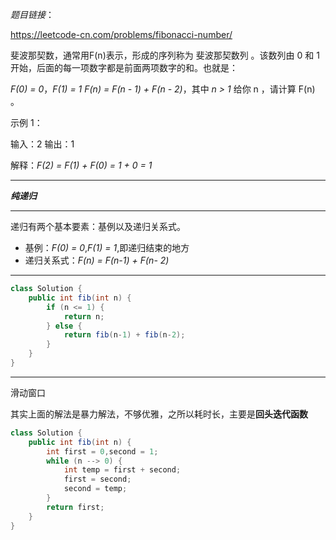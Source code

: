*题目链接*：
  
  https://leetcode-cn.com/problems/fibonacci-number/

斐波那契数，通常用F(n)表示，形成的序列称为 斐波那契数列 。该数列由 0 和 1 开始，后面的每一项数字都是前面两项数字的和。也就是：


*F(0) = 0*，*F(1) = 1*
*F(n) = F(n - 1) + F(n - 2)*，其中 *n > 1*
给你 n ，请计算 F(n) 。

示例 1：

输入：2
输出：1

解释：*F(2) = F(1) + F(0) = 1 + 0 = 1*
*******
***纯递归***
*******
  递归有两个基本要素：基例以及递归关系式。
  * 基例：*F(0) = 0*,*F(1) = 1*,即递归结束的地方
  * 递归关系式：*F(n) = F(n-1) + F(n- 2)*  
  ********************************  

```java
class Solution {
    public int fib(int n) {
        if (n <= 1) {
            return n;
        } else {
            return fib(n-1) + fib(n-2);
        }
    }
}
```

***
滑动窗口

其实上面的解法是暴力解法，不够优雅，之所以耗时长，主要是**回头迭代函数**









```java
class Solution {
    public int fib(int n) {
        int first = 0,second = 1;
        while (n --> 0) {
            int temp = first + second;
            first = second;
            second = temp;
        }
        return first;
    }
}
```